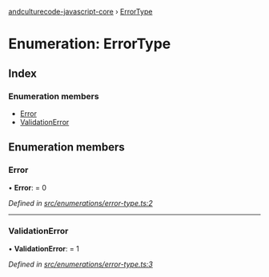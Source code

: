 [andculturecode-javascript-core](../README.md) › [ErrorType](errortype.md)

# Enumeration: ErrorType

## Index

### Enumeration members

* [Error](errortype.md#error)
* [ValidationError](errortype.md#validationerror)

## Enumeration members

###  Error

• **Error**: = 0

*Defined in [src/enumerations/error-type.ts:2](https://github.com/AndcultureCode/AndcultureCode.JavaScript.Core/blob/ba68f27/src/enumerations/error-type.ts#L2)*

___

###  ValidationError

• **ValidationError**: = 1

*Defined in [src/enumerations/error-type.ts:3](https://github.com/AndcultureCode/AndcultureCode.JavaScript.Core/blob/ba68f27/src/enumerations/error-type.ts#L3)*
